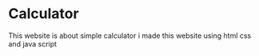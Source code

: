 # Calculator
This website is about simple calculator i made this website using html css and java script
